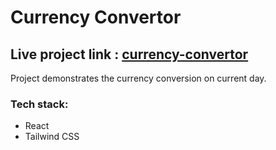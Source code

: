 # Currency Convertor


## Live project link : [currency-convertor](https://rupee-exchange-rate.netlify.app/)

Project demonstrates the currency conversion on current day.

### Tech stack:
- React
- Tailwind CSS

